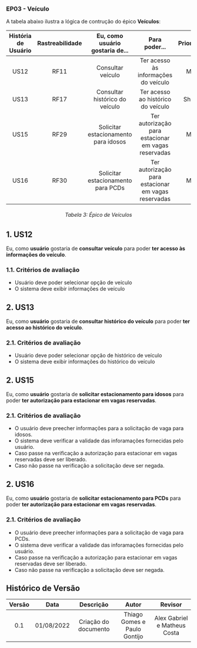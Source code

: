 ### EP03 - Veículo

A tabela abaixo ilustra a lógica de contrução do épico **Veículos**:

| História de Usuário | Rastreabilidade | Eu, como usuário gostaria de... | Para poder... | Prioridade |
|:-:|:-:|:-:|:-:|:-:|
| US12 | RF11 | Consultar veículo | Ter acesso às informações do veículo | Must |
| US13 | RF17 | Consultar histórico do veículo | Ter acesso ao histórico do veículo | Should |
| US15 | RF29 | Solicitar estacionamento para idosos  | Ter autorização para estacionar em vagas reservadas | Must |
| US16 | RF30 | Solicitar estacionamento para PCDs  | Ter autorização para estacionar em vagas reservadas | Must |
<h6 align = "center"> Tabela 3: Épico de Veículos</h6> 

## 1. US12
Eu, como **usuário** gostaria de **consultar veículo** para poder **ter acesso às informações do veículo**.

### 1.1. Critérios de avaliação
* Usuário deve poder selecionar opção de veículo
* O sistema deve exibir informações de veículo

## 2. US13
Eu, como **usuário** gostaria de **consultar histórico do veículo** para poder **ter acesso ao histórico do veículo**.
### 2.1. Critérios de avaliação
* Usuário deve poder selecionar opção de histórico de veículo
* O sistema deve exibir informações do histórico do veículo

## 2. US15
Eu, como **usuário** gostaria de **solicitar estacionamento para idosos** para poder **ter autorização para estacionar em vagas reservadas**.
### 2.1. Critérios de avaliação
* O usuário deve preecher informações para a solicitação de vaga para idosos.
* O sistema deve verificar a validade das inforamações fornecidas pelo usuário.
* Caso passe na verificação a autorização para estacionar em vagas reservadas deve ser liberado.
* Caso não passe na verificação a solicitação deve ser negada.

## 2. US16
Eu, como **usuário** gostaria de **solicitar estacionamento para PCDs** para poder **ter autorização para estacionar em vagas reservadas**.
### 2.1. Critérios de avaliação
* O usuário deve preecher informações para a solicitação de vaga para PCDs.
* O sistema deve verificar a validade das inforamações fornecidas pelo usuário.
* Caso passe na verificação a autorização para estacionar em vagas reservadas deve ser liberado.
* Caso não passe na verificação a solicitação deve ser negada.

## Histórico de Versão
| Versão | Data | Descrição | Autor | Revisor |
|:-:|:-:|:-:|:-:|:-:|
| 0.1 | 01/08/2022 | Criação do documento | Thiago Gomes e Paulo Gontijo | Alex Gabriel e Matheus Costa |